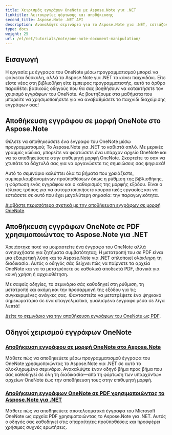 ```yaml
---
title: Χειρισμός εγγράφων OneNote με Aspose.Note για .NET
linktitle: Λειτουργίες φόρτωσης και αποθήκευσης
second_title: Aspose.Note .NET API
description: Ανακαλύψτε σεμινάρια για το Aspose.Note για .NET, εστιάζοντας στη δημιουργία, αποθήκευση και μετατροπή εγγράφων OneNote με πρακτικά, εύκολα στην παρακολούθηση παραδείγματα και συχνές ερωτήσεις.
type: docs
weight: 25
url: /el/net/tutorials/note/one-note-document-manipulation/
---
```

## Εισαγωγή

Η εργασία με έγγραφα του OneNote μέσω προγραμματισμού μπορεί να φαίνεται δύσκολη, αλλά το Aspose.Note για .NET το κάνει παιχνιδάκι. Είτε είστε νέος στη βιβλιοθήκη είτε έμπειρος προγραμματιστής, αυτό το άρθρο παραθέτει βασικούς οδηγούς που θα σας βοηθήσουν να κατακτήσετε τον χειρισμό εγγράφων του OneNote. Ας βουτήξουμε στα μαθήματα που μπορείτε να χρησιμοποιήσετε για να αναβαθμίσετε το παιχνίδι διαχείρισης εγγράφων σας!

## Αποθήκευση εγγράφου σε μορφή OneNote στο Aspose.Note  

Θέλετε να αποθηκεύσετε ένα έγγραφο του OneNote μέσω προγραμματισμού; Το Aspose.Note για .NET το καθιστά απλό. Με μερικές γραμμές κώδικα, μπορείτε να φορτώσετε ένα υπάρχον αρχείο OneNote και να το αποθηκεύσετε στην επιθυμητή μορφή OneNote. Σκεφτείτε το σαν να χτυπάτε τα δάχτυλά σας για να οργανώσετε τις σημειώσεις σας ψηφιακά!  

Αυτό το σεμινάριο καλύπτει όλα τα βήματα που χρειάζεστε, συμπεριλαμβανομένων προϋποθέσεων όπως η ρύθμιση της βιβλιοθήκης, η φόρτωση ενός εγγράφου και ο καθορισμός της μορφής εξόδου. Είναι ο τέλειος τρόπος για να αυτοματοποιήσετε κουραστικές εργασίες και να εστιάσετε σε αυτό που έχει μεγαλύτερη σημασία: την παραγωγικότητα.  

[Διαβάστε περισσότερα σχετικά με την αποθήκευση εγγράφων σε μορφή OneNote](./saving-document-to-one-note-format/).  

## Αποθήκευση εγγράφων OneNote σε PDF χρησιμοποιώντας το Aspose.Note για .NET  

Χρειάστηκε ποτέ να μοιραστείτε ένα έγγραφο του OneNote αλλά ανησυχήσατε για ζητήματα συμβατότητας; Η μετατροπή του σε PDF είναι μια εξαιρετική λύση και το Aspose.Note για .NET απλοποιεί ολόκληρη τη διαδικασία. Αυτός ο οδηγός σάς δείχνει πώς να παίρνετε τα αρχεία OneNote και να τα μετατρέπετε σε καθολικά αποδεκτά PDF, ιδανικά για κοινή χρήση ή αρχειοθέτηση.  

Με σαφείς οδηγίες, το σεμινάριο σάς καθοδηγεί στη ρύθμιση, τη μετατροπή και ακόμη και την προσαρμογή της εξόδου για τις συγκεκριμένες ανάγκες σας. Φανταστείτε να μετατρέψετε ένα ψηφιακό σημειωματάριο σε ένα επαγγελματικό, γυαλισμένο έγγραφο μέσα σε λίγα λεπτά!  

[Δείτε το σεμινάριο για την αποθήκευση εγγράφων του OneNote ως PDF](./saving-one-note-document-pdf/).  

## Οδηγοί χειρισμού εγγράφων OneNote
### [Αποθήκευση εγγράφου σε μορφή OneNote στο Aspose.Note](./saving-document-to-one-note-format/)
Μάθετε πώς να αποθηκεύετε μέσω προγραμματισμού έγγραφα του OneNote χρησιμοποιώντας το Aspose.Note για .NET σε αυτό το ολοκληρωμένο σεμινάριο. Ανακαλύψτε έναν οδηγό βήμα προς βήμα που σας καθοδηγεί σε όλη τη διαδικασία—από τη φόρτωση των υπαρχόντων αρχείων OneNote έως την αποθήκευση τους στην επιθυμητή μορφή.
### [Αποθήκευση εγγράφων OneNote σε PDF χρησιμοποιώντας το Aspose.Note για .NET](./saving-one-note-document-pdf/)
Μάθετε πώς να αποθηκεύετε αποτελεσματικά έγγραφα του Microsoft OneNote ως αρχεία PDF χρησιμοποιώντας το Aspose.Note για .NET. Αυτός ο οδηγός σας καθοδηγεί στις απαραίτητες προϋποθέσεις και προσφέρει χρήσιμες συχνές ερωτήσεις.